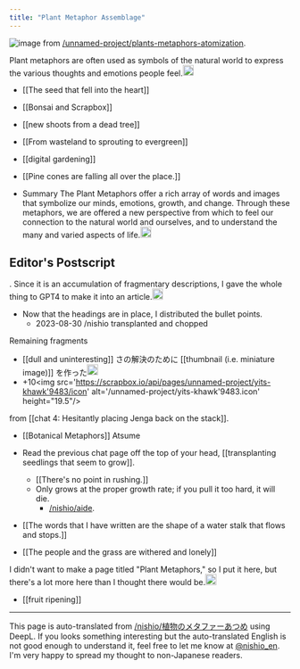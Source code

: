 ```yaml
---
title: "Plant Metaphor Assemblage"
---
```


![image](https://gyazo.com/2e816041ac6c4470247ed592ecd83c96/thumb/1000)
from [/unnamed-project/plants-metaphors-atomization](https://scrapbox.io/unnamed-project/plants-metaphors-atomization).

Plant metaphors are often used as symbols of the natural world to express the various thoughts and emotions people feel.<img src='https://scrapbox.io/api/pages/unnamed-project/neko/icon' alt='/unnamed-project/neko.icon' height="19.5"/>

- [[The seed that fell into the heart]]
- [[Bonsai and Scrapbox]]
- [[new shoots from a dead tree]]
- [[From wasteland to sprouting to evergreen]]
- [[digital gardening]]
- [[Pine cones are falling all over the place.]]

- Summary
The Plant Metaphors offer a rich array of words and images that symbolize our minds, emotions, growth, and change. Through these metaphors, we are offered a new perspective from which to feel our connection to the natural world and ourselves, and to understand the many and varied aspects of life.<img src='https://scrapbox.io/api/pages/unnamed-project/neko/icon' alt='/unnamed-project/neko.icon' height="19.5"/>


## Editor's Postscript
.
Since it is an accumulation of fragmentary descriptions, I gave the whole thing to GPT4 to make it into an article.<img src='https://scrapbox.io/api/pages/unnamed-project/nishio/icon' alt='/unnamed-project/nishio.icon' height="19.5"/>
- Now that the headings are in place, I distributed the bullet points.
    - 2023-08-30 /nishio transplanted and chopped

Remaining fragments

- [[dull and uninteresting]] さの解決のために [[thumbnail (i.e. miniature image)]] を作った<img src='https://scrapbox.io/api/pages/unnamed-project/nishio/icon' alt='/unnamed-project/nishio.icon' height="19.5"/>
- +10<img src='https://scrapbox.io/api/pages/unnamed-project/yits-khawk'9483/icon' alt='/unnamed-project/yits-khawk'9483.icon' height="19.5"/>

from [[chat 4: Hesitantly placing Jenga back on the stack]].
- [[Botanical Metaphors]] Atsume

- Read the previous chat page off the top of your head, [[transplanting seedlings that seem to grow]].

    - [[There's no point in rushing.]]
    - Only grows at the proper growth rate; if you pull it too hard, it will die.
        - [/nishio/aide](https://scrapbox.io/nishio/aide).

- [[The words that I have written are the shape of a water stalk that flows and stops.]]
- [[The people and the grass are withered and lonely]]

I didn't want to make a page titled "Plant Metaphors," so I put it here, but there's a lot more here than I thought there would be.<img src='https://scrapbox.io/api/pages/unnamed-project/nishio/icon' alt='/unnamed-project/nishio.icon' height="19.5"/>

- [[fruit ripening]]


---
This page is auto-translated from [/nishio/植物のメタファーあつめ](https://scrapbox.io/nishio/植物のメタファーあつめ) using DeepL. If you looks something interesting but the auto-translated English is not good enough to understand it, feel free to let me know at [@nishio_en](https://twitter.com/nishio_en). I'm very happy to spread my thought to non-Japanese readers.